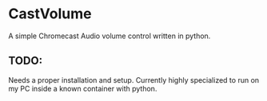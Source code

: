 # CastVolume

A simple Chromecast Audio volume control written in python.

## TODO:
Needs a proper installation and setup. Currently highly specialized to run on my
PC inside a known container with python.
